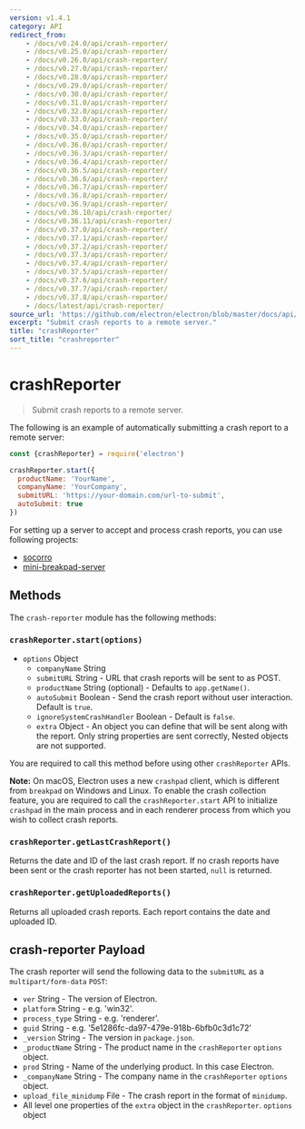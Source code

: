 ```yaml
---
version: v1.4.1
category: API
redirect_from:
    - /docs/v0.24.0/api/crash-reporter/
    - /docs/v0.25.0/api/crash-reporter/
    - /docs/v0.26.0/api/crash-reporter/
    - /docs/v0.27.0/api/crash-reporter/
    - /docs/v0.28.0/api/crash-reporter/
    - /docs/v0.29.0/api/crash-reporter/
    - /docs/v0.30.0/api/crash-reporter/
    - /docs/v0.31.0/api/crash-reporter/
    - /docs/v0.32.0/api/crash-reporter/
    - /docs/v0.33.0/api/crash-reporter/
    - /docs/v0.34.0/api/crash-reporter/
    - /docs/v0.35.0/api/crash-reporter/
    - /docs/v0.36.0/api/crash-reporter/
    - /docs/v0.36.3/api/crash-reporter/
    - /docs/v0.36.4/api/crash-reporter/
    - /docs/v0.36.5/api/crash-reporter/
    - /docs/v0.36.6/api/crash-reporter/
    - /docs/v0.36.7/api/crash-reporter/
    - /docs/v0.36.8/api/crash-reporter/
    - /docs/v0.36.9/api/crash-reporter/
    - /docs/v0.36.10/api/crash-reporter/
    - /docs/v0.36.11/api/crash-reporter/
    - /docs/v0.37.0/api/crash-reporter/
    - /docs/v0.37.1/api/crash-reporter/
    - /docs/v0.37.2/api/crash-reporter/
    - /docs/v0.37.3/api/crash-reporter/
    - /docs/v0.37.4/api/crash-reporter/
    - /docs/v0.37.5/api/crash-reporter/
    - /docs/v0.37.6/api/crash-reporter/
    - /docs/v0.37.7/api/crash-reporter/
    - /docs/v0.37.8/api/crash-reporter/
    - /docs/latest/api/crash-reporter/
source_url: 'https://github.com/electron/electron/blob/master/docs/api/crash-reporter.md'
excerpt: "Submit crash reports to a remote server."
title: "crashReporter"
sort_title: "crashreporter"
---
```


# crashReporter

> Submit crash reports to a remote server.

The following is an example of automatically submitting a crash report to a
remote server:

```javascript
const {crashReporter} = require('electron')

crashReporter.start({
  productName: 'YourName',
  companyName: 'YourCompany',
  submitURL: 'https://your-domain.com/url-to-submit',
  autoSubmit: true
})
```

For setting up a server to accept and process crash reports, you can use
following projects:

* [socorro](https://github.com/mozilla/socorro)
* [mini-breakpad-server](https://github.com/electron/mini-breakpad-server)

## Methods

The `crash-reporter` module has the following methods:

### `crashReporter.start(options)`

* `options` Object
  * `companyName` String
  * `submitURL` String - URL that crash reports will be sent to as POST.
  * `productName` String (optional) - Defaults to `app.getName()`.
  * `autoSubmit` Boolean - Send the crash report without user interaction.
    Default is `true`.
  * `ignoreSystemCrashHandler` Boolean - Default is `false`.
  * `extra` Object - An object you can define that will be sent along with the
    report. Only string properties are sent correctly, Nested objects are not
    supported.

You are required to call this method before using other `crashReporter`
APIs.

**Note:** On macOS, Electron uses a new `crashpad` client, which is different
from `breakpad` on Windows and Linux. To enable the crash collection feature,
you are required to call the `crashReporter.start` API to initialize `crashpad`
in the main process and in each renderer process from which you wish to collect
crash reports.

### `crashReporter.getLastCrashReport()`

Returns the date and ID of the last crash report. If no crash reports have been
sent or the crash reporter has not been started, `null` is returned.

### `crashReporter.getUploadedReports()`

Returns all uploaded crash reports. Each report contains the date and uploaded
ID.

## crash-reporter Payload

The crash reporter will send the following data to the `submitURL` as
a `multipart/form-data` `POST`:

* `ver` String - The version of Electron.
* `platform` String - e.g. 'win32'.
* `process_type` String - e.g. 'renderer'.
* `guid` String - e.g. '5e1286fc-da97-479e-918b-6bfb0c3d1c72'
* `_version` String - The version in `package.json`.
* `_productName` String - The product name in the `crashReporter` `options`
  object.
* `prod` String - Name of the underlying product. In this case Electron.
* `_companyName` String - The company name in the `crashReporter` `options`
  object.
* `upload_file_minidump` File - The crash report in the format of `minidump`.
* All level one properties of the `extra` object in the `crashReporter`.
  `options` object

